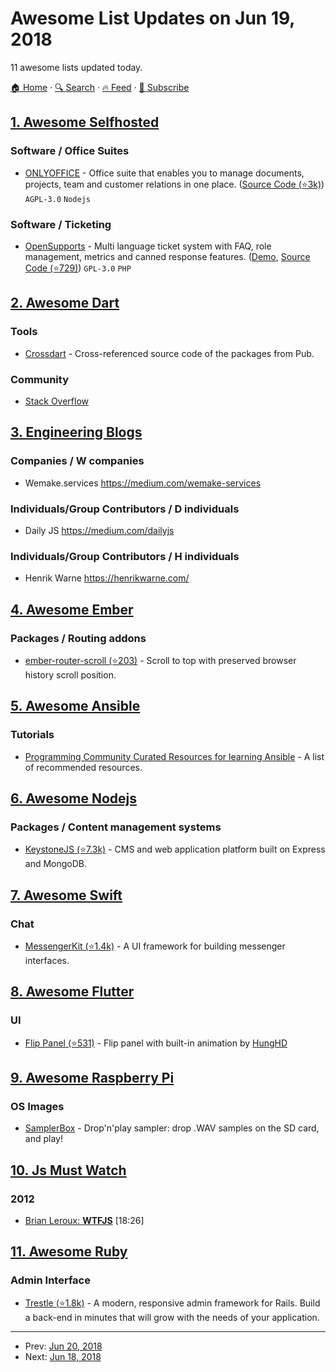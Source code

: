 # Awesome List Updates on Jun 19, 2018

11 awesome lists updated today.

[🏠 Home](/README.md) · [🔍 Search](https://www.trackawesomelist.com/search/) · [🔥 Feed](https://www.trackawesomelist.com/rss.xml) · [📮 Subscribe](https://trackawesomelist.us17.list-manage.com/subscribe?u=d2f0117aa829c83a63ec63c2f&id=36a103854c)



## [1. Awesome Selfhosted](/content/awesome-selfhosted/awesome-selfhosted/README.md)

### Software / Office Suites

*   [ONLYOFFICE](https://helpcenter.onlyoffice.com/faq/server-opensource.aspx) - Office suite that enables you to manage documents, projects, team and customer relations in one place. ([Source Code (⭐3k)](https://github.com/ONLYOFFICE/DocumentServer)) `AGPL-3.0` `Nodejs`

### Software / Ticketing

*   [OpenSupports](https://www.opensupports.com/) - Multi language ticket system with FAQ, role management, metrics and canned response features. ([Demo](https://www.opensupports.com/demo/), [Source Code (⭐729)](https://github.com/opensupports/opensupports)) `GPL-3.0` `PHP`

## [2. Awesome Dart](/content/yissachar/awesome-dart/README.md)

### Tools

*   [Crossdart](https://crossdart.info) - Cross-referenced source code of the packages from Pub.

### Community

*   [Stack Overflow](https://stackoverflow.com/tags/dart)

## [3. Engineering Blogs](/content/kilimchoi/engineering-blogs/README.md)

### Companies / W companies

*   Wemake.services <https://medium.com/wemake-services>

### Individuals/Group Contributors / D individuals

*   Daily JS <https://medium.com/dailyjs>

### Individuals/Group Contributors / H individuals

*   Henrik Warne <https://henrikwarne.com/>

## [4. Awesome Ember](/content/ember-community-russia/awesome-ember/README.md)

### Packages / Routing addons

*   [ember-router-scroll (⭐203)](https://github.com/dollarshaveclub/ember-router-scroll) - Scroll to top with preserved browser history scroll position.

## [5. Awesome Ansible](/content/ansible-community/awesome-ansible/README.md)

### Tutorials

*   [Programming Community Curated Resources for learning Ansible](https://hackr.io/tutorials/learn-ansible) - A list of recommended resources.

## [6. Awesome Nodejs](/content/sindresorhus/awesome-nodejs/README.md)

### Packages / Content management systems

*   [KeystoneJS (⭐7.3k)](https://github.com/keystonejs/keystone) - CMS and web application platform built on Express and MongoDB.

## [7. Awesome Swift](/content/matteocrippa/awesome-swift/README.md)

### Chat

*   [MessengerKit (⭐1.4k)](https://github.com/steve228uk/MessengerKit) - A UI framework for building messenger interfaces.

## [8. Awesome Flutter](/content/Solido/awesome-flutter/README.md)

### UI

*   [Flip Panel (⭐531)](https://github.com/hnvn/flutter_flip_panel) <!--stargazers:hnvn/flutter_flip_panel--> - Flip panel with built-in animation by [HungHD](https://github.com/hnvn)

## [9. Awesome Raspberry Pi](/content/thibmaek/awesome-raspberry-pi/README.md)

### OS Images

*   [SamplerBox](http://www.samplerbox.org/makeitsoftware) - Drop'n'play sampler: drop .WAV samples on the SD card, and play!

## [10. Js Must Watch](/content/bolshchikov/js-must-watch/README.md)

### 2012

*   [Brian Leroux: **WTFJS**](https://www.youtube.com/watch?v=et8xNAc2ic8) \[18:26]

## [11. Awesome Ruby](/content/markets/awesome-ruby/README.md)

### Admin Interface

*   [Trestle (⭐1.8k)](https://github.com/TrestleAdmin/trestle) - A modern, responsive admin framework for Rails. Build a back-end in minutes that will grow with the needs of your application.

---

- Prev: [Jun 20, 2018](/content/2018/06/20/README.md)
- Next: [Jun 18, 2018](/content/2018/06/18/README.md)